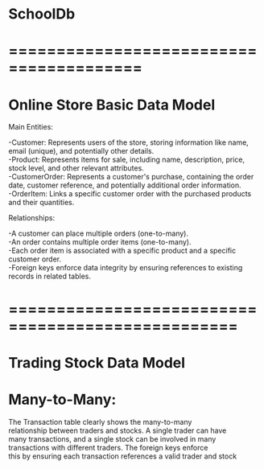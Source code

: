 # SchoolDb

# ========================================
# Online Store Basic Data Model 

 Main Entities:

-Customer: Represents users of the store, storing information 
  like name, email (unique), and potentially other details. <br>
-Product: Represents items for sale, including name, description, 
  price, stock level, and other relevant attributes.  <br>
-CustomerOrder: Represents a customer's purchase, containing 
  the order date, customer reference, and potentially additional order information.<br>
-OrderItem: Links a specific customer order with the 
purchased products and their quantities.<br>

Relationships:

-A customer can place multiple orders (one-to-many).<br>
-An order contains multiple order items (one-to-many).<br>
-Each order item is associated with a specific product 
 and a specific customer order.<br>
-Foreign keys enforce data integrity by ensuring 
 references to existing records in related tables.<br>

 # ==================================================
 # Trading Stock Data Model

 # Many-to-Many:<br> 
  The Transaction table clearly shows the many-to-many  <br> 
  relationship between traders and stocks. A single trader can have <br>
  many transactions, and a single stock can be involved in many <br>
  transactions with different traders. The foreign keys enforce <br>
  this by ensuring each transaction references a valid trader and stock <br>


 
